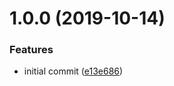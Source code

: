 # 1.0.0 (2019-10-14)


### Features

* initial commit ([e13e686](https://github.com/mongodb-ansible-roles/ansible-role-disable-ptrace/commit/e13e686b7529ffdf0ad1dd5f4633e65df910e700))
